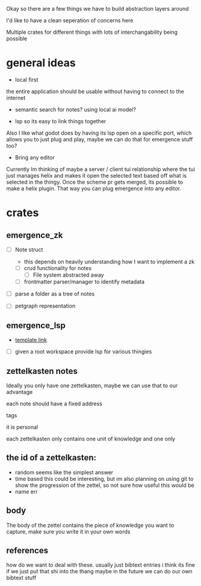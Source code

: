 
Okay so there are a few things we
have to build abstraction layers around

I'd like to have a clean seperation of concerns here

Multiple crates for different things
with lots of interchangability being possible

# general ideas
- local first 

the entire application should be usable without having to connect to the internet

- semantic search for notes? using local ai model?  

- lsp so its easy to link things together


Also I like what godot does by having its lsp open on a
  specific port, which allows you to just plug and play,
  maybe we can do that for emergence stuff too?


- Bring any editor

Currently Im thinking of maybe a server / client tui
  relationship where the tui just manages helix and makes it
  open the selected text based off what is selected in the
  thingy. Once the scheme pr gets merged, its possible to
  make a helix plugin. That way you can plug emergence into
  any editor.

# crates

## emergence_zk
- [ ] Note struct
  - this depends on heavily understanding how I want to implement a zk
  - [ ] crud functionality for notes
    - [ ] File system abstracted away
  - [ ] frontmatter parser/manager to identify metadata

- [ ] parse a folder as a tree of notes
- [ ] petgraph representation



## emergence_lsp 

- [template link](https://github.com/IWANABETHATGUY/tower-lsp-boilerplate)
- [ ] given a root workspace provide lsp for various thingies




## zettelkasten notes

Ideally you only have one zettelkasten, maybe we can use that to our advantage



each note should have a fixed address

tags

it is personal

each zettelkasten only contains one unit of knowledge and one only


## the id of a zettelkasten:

- random
 seems like the simplest answer
- time based
  this could be interesting, but im also planning on using git to show the progression of the zettel, so not sure
  how useful this would be
- name
err

## body
The body of the zettel contains the piece of knowledge you want to capture, make sure you write
it in your own words

## references
how do we want to deal with these.
usually just bibtext entries
i think its fine if we just put that shi into the thang
maybe in the future we can do our own bibtext stuff




